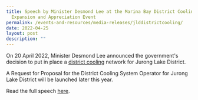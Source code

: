 ```yaml
---
title: Speech by Minister Desmond Lee at the Marina Bay District Cooling
  Expansion and Appreciation Event
permalink: /events-and-resources/media-releases/jlddistrictcooling/
date: 2022-04-25
layout: post
description: ""
---
```

On 20 April 2022, Minister Desmond Lee announced the government's decision to put in place a [district cooling](https://www.jld.gov.sg/sustainability) network for Jurong Lake District. 

A Request for Proposal for the District Cooling System Operator for Jurong Lake District will be launched later this year.

Read the full speech [here](https://www.mnd.gov.sg/newsroom/speeches/view/speech-by-minister-desmond-lee-at-the-marina-bay-district-cooling-expansion-and-appreciation-event). 